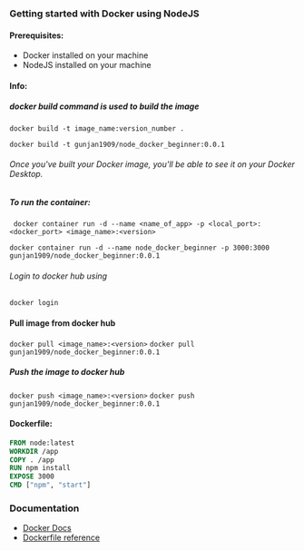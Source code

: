 ### Getting started with Docker using NodeJS

#### Prerequisites:

- Docker installed on your machine
- NodeJS installed on your machine

#### Info:

##### docker build command is used to build the image

`docker build -t image_name:version_number . `

`docker build -t gunjan1909/node_docker_beginner:0.0.1`

###### Once you've built your Docker image, you'll be able to see it on your Docker Desktop.

##### To run the container:

` docker container run -d --name <name_of_app> -p <local_port>:<docker_port> <image_name>:<version>`

`docker container run -d --name node_docker_beginner -p 3000:3000 gunjan1909/node_docker_beginner:0.0.1`

###### Login to docker hub using

`docker login`

#### Pull image from docker hub

`docker pull <image_name>:<version>`
`docker pull gunjan1909/node_docker_beginner:0.0.1`

##### Push the image to docker hub

`docker push <image_name>:<version>`
`docker push gunjan1909/node_docker_beginner:0.0.1`

#### Dockerfile:

```dockerfile
FROM node:latest
WORKDIR /app
COPY . /app
RUN npm install
EXPOSE 3000
CMD ["npm", "start"]
```

### Documentation

- [Docker Docs](https://docs.docker.com/)
- [Dockerfile reference](https://docs.docker.com/engine/reference/builder/)
